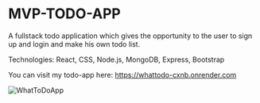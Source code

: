# MVP-TODO-APP
A fullstack todo application which gives the opportunity to the user to sign up and login and make his own todo list.

Technologies: React, CSS, Node.js, MongoDB, Express, Bootstrap

You can visit my todo-app here: https://whattodo-cxnb.onrender.com

![WhatToDoApp](https://user-images.githubusercontent.com/101453394/236305184-0e58471d-84d0-4431-82a2-ae68eea113ac.png)
